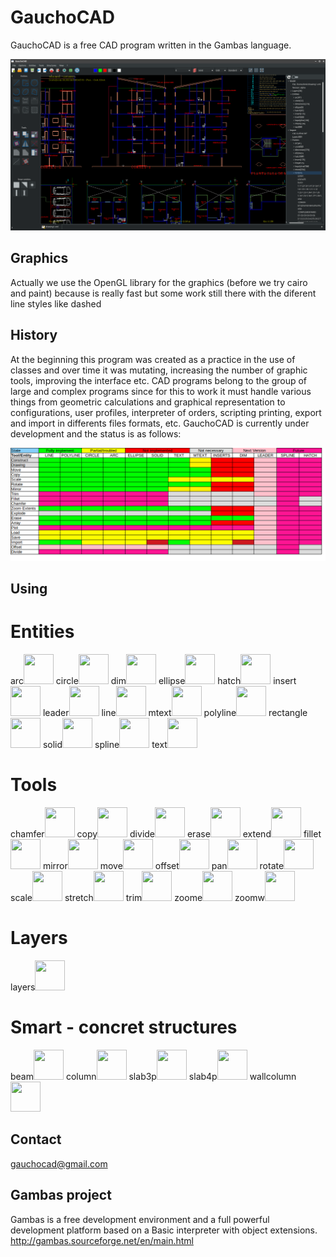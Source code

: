 # GauchoCAD
GauchoCAD is a free CAD program written in the Gambas language.

![Screenshoot](./screen.png)

## Graphics
Actually we use the OpenGL library for the graphics (before we try cairo and paint) because is really fast but some work still there with the diferent line styles like dashed

## History
At the beginning this program was created as a practice in the use of classes and over time it was mutating, increasing the number of graphic tools, improving the interface etc.
CAD programs belong to the group of large and complex programs since for this to work it must handle various things from geometric calculations and graphical representation to configurations, user profiles, interpreter of orders, scripting printing, export and import in differents files formats, etc.
GauchoCAD is currently under development and the status is as follows:

![Status](./status.png)

## Using

# Entities
arc<img src="./svg//entitiesarc/.svg" width="48" height="48">
circle<img src="./svg//entitiescircle/.svg" width="48" height="48">
dim<img src="./svg//entitiesdim/.svg" width="48" height="48">
ellipse<img src="./svg//entitiesellipse/.svg" width="48" height="48">
hatch<img src="./svg//entitieshatch/.svg" width="48" height="48">
insert<img src="./svg//entitiesinsert/.svg" width="48" height="48">
leader<img src="./svg//entitiesleader/.svg" width="48" height="48">
line<img src="./svg//entitiesline/.svg" width="48" height="48">
mtext<img src="./svg//entitiesmtext/.svg" width="48" height="48">
polyline<img src="./svg//entitiespolyline/.svg" width="48" height="48">
rectangle<img src="./svg//entitiesrectangle/.svg" width="48" height="48">
solid<img src="./svg//entitiessolid/.svg" width="48" height="48">
spline<img src="./svg//entitiesspline/.svg" width="48" height="48">
text<img src="./svg//entitiestext/.svg" width="48" height="48">

# Tools 
chamfer<img src="./svg//toolschamfer/.svg" width="48" height="48">
copy<img src="./svg//toolscopy/.svg" width="48" height="48">
divide<img src="./svg//toolsdivide/.svg" width="48" height="48">
erase<img src="./svg//toolserase/.svg" width="48" height="48">
extend<img src="./svg//toolsextend/.svg" width="48" height="48">
fillet<img src="./svg//toolsfillet/.svg" width="48" height="48">
mirror<img src="./svg//toolsmirror/.svg" width="48" height="48">
move<img src="./svg//toolsmove/.svg" width="48" height="48">
offset<img src="./svg//toolsoffset/.svg" width="48" height="48">
pan<img src="./svg//toolspan/.svg" width="48" height="48">
rotate<img src="./svg//toolsrotate/.svg" width="48" height="48">
scale<img src="./svg//toolsscale/.svg" width="48" height="48">
stretch<img src="./svg//toolsstretch/.svg" width="48" height="48">
trim<img src="./svg//toolstrim/.svg" width="48" height="48">
zoome<img src="./svg//toolszoome/.svg" width="48" height="48">
zoomw<img src="./svg//toolszoomw/.svg" width="48" height="48">

# Layers
layers<img src="./svg//layerslayers/.svg" width="48" height="48">

# Smart - concret structures
beam<img src="./svg//smartbeam/.svg" width="48" height="48">
column<img src="./svg//smartcolumn/.svg" width="48" height="48">
slab3p<img src="./svg//smartslab3p/.svg" width="48" height="48">
slab4p<img src="./svg//smartslab4p/.svg" width="48" height="48">
wallcolumn<img src="./svg//smartwallcolumn/.svg" width="48" height="48">



## Contact
gauchocad@gmail.com

## Gambas project
Gambas is a free development environment and a full powerful development platform based on a Basic interpreter with object extensions.
http://gambas.sourceforge.net/en/main.html



